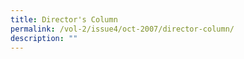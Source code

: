 ```yaml
---
title: Director's Column
permalink: /vol-2/issue4/oct-2007/director-column/
description: ""
---
```

